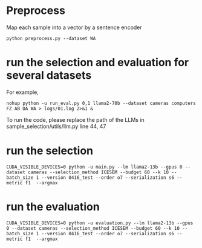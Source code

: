 # Preprocess
Map each sample into a vector by a sentence encoder  
```
python preprocess.py --dataset WA
```

# run the selection and evaluation for several datasets
For example, 
```
nohup python -u run_eval.py 0,1 llama2-70b --dataset cameras computers FZ AB DA WA > logs/01.log 2>&1 &
```
To run the code, please replace the path of the LLMs in sample_selection/utils/llm.py line 44, 47

# run the selection 
```
CUDA_VISIBLE_DEVICES=0 python -u main.py --lm llama2-13b --gpus 0 --dataset cameras --selection_method ICESEM --budget 60 --k 10 --batch_size 1 --version 0416_test --order o7 --serialization s6 --metric f1  --argmax 
```

# run the evaluation
```
CUDA_VISIBLE_DEVICES=0 python -u evaluation.py --lm llama2-13b --gpus 0 --dataset cameras --selection_method ICESEM --budget 60 --k 10 --batch_size 1 --version 0416_test --order o7 --serialization s6 --metric f1  --argmax 
```